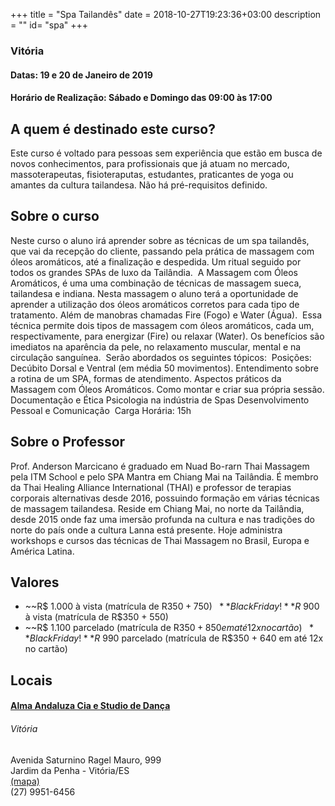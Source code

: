 +++
title = "Spa Tailandês"
date = 2018-10-27T19:23:36+03:00
description = ""
id= "spa"
+++

### Vitória
#### Datas: 19 e 20 de Janeiro de 2019
#### Horário de Realização: Sábado e Domingo das 09:00 às 17:00

## A quem é destinado este curso?
Este curso é voltado para pessoas sem experiência que estão em busca de novos conhecimentos, para profissionais que já atuam no mercado, massoterapeutas, fisioteraputas, estudantes, praticantes de yoga ou amantes da cultura tailandesa. Não há pré-requisitos definido.
## Sobre o curso
Neste curso o aluno irá aprender sobre as técnicas de um spa tailandês, que vai da recepção do cliente, passando pela prática de massagem com óleos aromáticos, até a finalização e despedida. Um ritual seguido por todos os grandes SPAs de luxo da Tailândia. ​ A Massagem com Óleos Aromáticos, é uma uma combinação de técnicas de massagem sueca, tailandesa e indiana. Nesta massagem o aluno terá a oportunidade de aprender a utilização dos óleos aromáticos corretos para cada tipo de tratamento. Além de manobras chamadas Fire (Fogo) e Water (Água). ​ Essa técnica permite dois tipos de massagem com óleos aromáticos, cada um, respectivamente, para energizar (Fire) ou relaxar (Water). Os benefícios são imediatos na aparência da pele, no relaxamento muscular, mental e na circulação sanguínea. ​ Serão abordados os seguintes tópicos: ​ Posições: Decúbito Dorsal e Ventral (em média 50 movimentos). Entendimento sobre a rotina de um SPA, formas de atendimento. Aspectos práticos da Massagem com Óleos Aromáticos. Como montar e criar sua própria sessão. Documentação e Ética Psicologia na indústria de Spas Desenvolvimento Pessoal e Comunicação ​ Carga Horária: 15h
## Sobre o Professor
Prof. Anderson Marcicano é graduado em Nuad Bo-rarn Thai Massagem pela ITM School e pelo SPA Mantra em Chiang Mai na Tailândia. É membro da Thai Healing Alliance International (THAI) e professor de terapias corporais alternativas desde 2016, possuindo formação em várias técnicas de massagem tailandesa. Reside em Chiang Mai, no norte da Tailândia, desde 2015 onde faz uma imersão profunda na cultura e nas tradições do norte do país onde a cultura Lanna está presente. Hoje administra workshops e cursos das técnicas de Thai Massagem no Brasil, Europa e América Latina.

## Valores
- ~~R$ 1.000 à vista (matrícula de R$350 + 750)~~ **Black Friday!**  
R$ 900 à vista (matrícula de R$350 + 550)
- ~~R$ 1.100 parcelado (matrícula de R$350 + 850 em até 12x no cartão)~~ **Black Friday!**  
R$ 990 parcelado (matrícula de R$350 + 640 em até 12x no cartão)

## Locais
#### [Alma Andaluza Cia e Studio de Dança](http://www.almaandaluza.com.br) 
###### Vitória  
Avenida Saturnino Ragel Mauro, 999  
Jardim da Penha - Vitória/ES  
[(mapa)](https://goo.gl/maps/V5w2kocXmZ62)  
(27) 9951-6456   